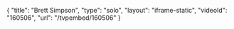 {
    "title": "Brett Simpson",
    "type": "solo",
    "layout": "iframe-static",
    "videoId": "160506",
    "url": "\/tvpembed\/160506"
}